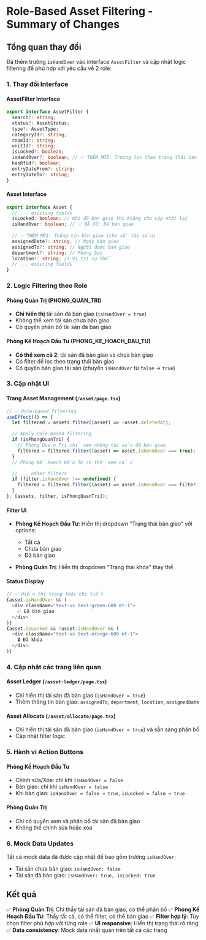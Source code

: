 # Role-Based Asset Filtering - Summary of Changes

## Tổng quan thay đổi

Đã thêm trường `isHandOver` vào interface `AssetFilter` và cập nhật logic filtering để phù hợp với yêu cầu về 2 role:

### 1. Thay đổi Interface

#### AssetFilter Interface
```typescript
export interface AssetFilter {
  search?: string;
  status?: AssetStatus;
  type?: AssetType;
  categoryId?: string;
  roomId?: string;
  unitId?: string;
  isLocked?: boolean;
  isHandOver?: boolean; // ✅ THÊM MỚI: Trường lọc theo trạng thái bàn giao
  hasRfid?: boolean;
  entryDateFrom?: string;
  entryDateTo?: string;
}
```

#### Asset Interface
```typescript
export interface Asset {
  // ... existing fields
  isLocked: boolean; // Khi đã bàn giao thì không cho cập nhật lại
  isHandOver: boolean; // ✅ ĐÃ CÓ: Đã bàn giao
  
  // ✅ THÊM MỚI: Thông tin bàn giao (cho sổ tài sản)
  assignedDate?: string; // Ngày bàn giao
  assignedTo?: string; // Người được bàn giao
  department?: string; // Phòng ban
  location?: string; // Vị trí cụ thể
  // ... existing fields
}
```

### 2. Logic Filtering theo Role

#### Phòng Quản Trị (PHONG_QUAN_TRI)
- **Chỉ hiển thị** tài sản đã bàn giao (`isHandOver = true`)
- Không thể xem tài sản chưa bàn giao
- Có quyền phân bổ tài sản đã bàn giao

#### Phòng Kế Hoạch Đầu Tư (PHONG_KE_HOACH_DAU_TU) 
- **Có thể xem cả 2**: tài sản đã bàn giao và chưa bàn giao
- Có filter để lọc theo trạng thái bàn giao
- Có quyền bàn giao tài sản (chuyển `isHandOver` từ `false` → `true`)

### 3. Cập nhật UI

#### Trang Asset Management (`/asset/page.tsx`)
```typescript
// ✅ Role-based filtering
useEffect(() => {
  let filtered = assets.filter((asset) => !asset.deletedAt);

  // Apply role-based filtering
  if (isPhongQuanTri) {
    // Phòng Quản Trị chỉ xem những tài sản đã bàn giao
    filtered = filtered.filter((asset) => asset.isHandOver === true);
  }
  // Phòng Kế Hoạch Đầu Tư có thể xem cả 2

  // ... other filters
  if (filter.isHandOver !== undefined) {
    filtered = filtered.filter((asset) => asset.isHandOver === filter.isHandOver);
  }
}, [assets, filter, isPhongQuanTri]);
```

#### Filter UI
- **Phòng Kế Hoạch Đầu Tư**: Hiển thị dropdown "Trạng thái bàn giao" với options:
  - Tất cả
  - Chưa bàn giao
  - Đã bàn giao

- **Phòng Quản Trị**: Hiển thị dropdown "Trạng thái khóa" thay thế

#### Status Display
```typescript
// ✅ Hiển thị trạng thái chi tiết
{asset.isHandOver && (
  <div className="text-xs text-green-600 mt-1">
    ✅ Đã bàn giao
  </div>
)}
{asset.isLocked && !asset.isHandOver && (
  <div className="text-xs text-orange-600 mt-1">
    🔒 Đã khóa
  </div>
)}
```

### 4. Cập nhật các trang liên quan

#### Asset Ledger (`/asset-ledger/page.tsx`)
- Chỉ hiển thị tài sản đã bàn giao (`isHandOver = true`)
- Thêm thông tin bàn giao: `assignedTo`, `department`, `location`, `assignedDate`

#### Asset Allocate (`/asset/allocate/page.tsx`)
- Chỉ hiển thị tài sản đã bàn giao (`isHandOver = true`) và sẵn sàng phân bổ
- Cập nhật filter logic

### 5. Hành vi Action Buttons

#### Phòng Kế Hoạch Đầu Tư
- Chỉnh sửa/Xóa: chỉ khi `isHandOver = false`
- Bàn giao: chỉ khi `isHandOver = false`
- Khi bàn giao: `isHandOver = false → true`, `isLocked = false → true`

#### Phòng Quản Trị  
- Chỉ có quyền xem và phân bổ tài sản đã bàn giao
- Không thể chỉnh sửa hoặc xóa

### 6. Mock Data Updates

Tất cả mock data đã được cập nhật để bao gồm trường `isHandOver`:
- Tài sản chưa bàn giao: `isHandOver: false`
- Tài sản đã bàn giao: `isHandOver: true, isLocked: true`

## Kết quả

✅ **Phòng Quản Trị**: Chỉ thấy tài sản đã bàn giao, có thể phân bổ
✅ **Phòng Kế Hoạch Đầu Tư**: Thấy tất cả, có thể filter, có thể bàn giao
✅ **Filter hợp lý**: Tùy chọn filter phù hợp với từng role
✅ **UI responsive**: Hiển thị trạng thái rõ ràng
✅ **Data consistency**: Mock data nhất quán trên tất cả các trang
